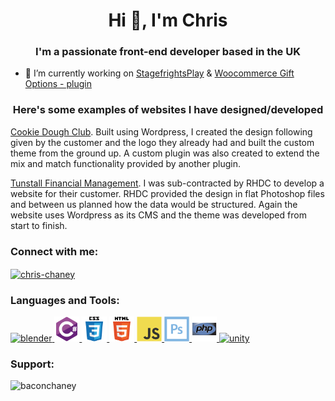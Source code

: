 <h1 align="center">Hi 👋, I'm Chris</h1>
<h3 align="center">I'm a passionate front-end developer based in the UK</h3>

- 🔭 I’m currently working on [StagefrightsPlay](https://github.com/baconchaney/StagefrightsPlay) & [Woocommerce Gift Options - plugin](https://github.com/baconchaney/woocommerce-gift-options)

<h3 align="center">Here's some examples of websites I have designed/developed</h3>
<p align="left"><a href="https://www.cookiedoughclub.co.uk/" target="_blank">Cookie Dough Club</a>. Built using Wordpress, I created the design following given by the customer and the logo they already had and built the custom theme from the ground up. A custom plugin was also created to extend the mix and match functionality provided by another plugin.</p>

<p align="left"><a href="https://tunstallfinancialmanagement.co.uk/" target="_blank">Tunstall Financial Management</a>. I was sub-contracted by RHDC to develop a website for their customer. RHDC provided the design in flat Photoshop files and between us planned how the data would be structured. Again the website uses Wordpress as its CMS and the theme was developed from start to finish.</p>

<h3 align="left">Connect with me:</h3>
<p align="left">
<a href="https://linkedin.com/in/chris-chaney" target="blank"><img align="center" src="https://raw.githubusercontent.com/rahuldkjain/github-profile-readme-generator/master/src/images/icons/Social/linked-in-alt.svg" alt="chris-chaney" height="30" width="40" /></a>
</p>

<h3 align="left">Languages and Tools:</h3>
<p align="left"> <a href="https://www.blender.org/" target="_blank" rel="noreferrer"> <img src="https://download.blender.org/branding/community/blender_community_badge_white.svg" alt="blender" width="40" height="40"/> </a> <a href="https://www.w3schools.com/cs/" target="_blank" rel="noreferrer"> <img src="https://raw.githubusercontent.com/devicons/devicon/master/icons/csharp/csharp-original.svg" alt="csharp" width="40" height="40"/> </a> <a href="https://www.w3schools.com/css/" target="_blank" rel="noreferrer"> <img src="https://raw.githubusercontent.com/devicons/devicon/master/icons/css3/css3-original-wordmark.svg" alt="css3" width="40" height="40"/> </a> <a href="https://www.w3.org/html/" target="_blank" rel="noreferrer"> <img src="https://raw.githubusercontent.com/devicons/devicon/master/icons/html5/html5-original-wordmark.svg" alt="html5" width="40" height="40"/> </a> <a href="https://developer.mozilla.org/en-US/docs/Web/JavaScript" target="_blank" rel="noreferrer"> <img src="https://raw.githubusercontent.com/devicons/devicon/master/icons/javascript/javascript-original.svg" alt="javascript" width="40" height="40"/> </a> <a href="https://www.photoshop.com/en" target="_blank" rel="noreferrer"> <img src="https://raw.githubusercontent.com/devicons/devicon/master/icons/photoshop/photoshop-line.svg" alt="photoshop" width="40" height="40"/> </a> <a href="https://www.php.net" target="_blank" rel="noreferrer"> <img src="https://raw.githubusercontent.com/devicons/devicon/master/icons/php/php-original.svg" alt="php" width="40" height="40"/> </a> <a href="https://unity.com/" target="_blank" rel="noreferrer"> <img src="https://www.vectorlogo.zone/logos/unity3d/unity3d-icon.svg" alt="unity" width="40" height="40"/> </a> </p>

<h3 align="left">Support:</h3>
<p><a href="https://ko-fi.com/baconchaney"> <img align="left" src="https://cdn.ko-fi.com/cdn/kofi3.png?v=3" height="50" width="210" alt="baconchaney" /></a></p><br><br>
